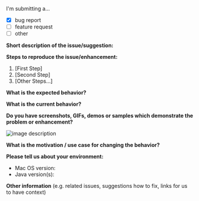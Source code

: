 I'm submitting a…

- [x] bug report
- [ ] feature request
- [ ] other

**Short description of the issue/suggestion:**



**Steps to reproduce the issue/enhancement:**

1. [First Step]
2. [Second Step]
3. [Other Steps...]

**What is the expected behavior?**



**What is the current behavior?**



**Do you have screenshots, GIFs, demos or samples which demonstrate the problem or enhancement?**

![image description](url)

**What is the motivation / use case for changing the behavior?**



**Please tell us about your environment:**

- Mac OS version:
- Java version(s):

**Other information** (e.g. related issues, suggestions how to fix, links for us to have context)
